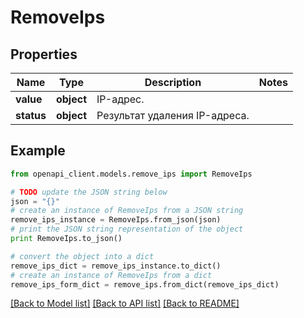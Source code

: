 # RemoveIps


## Properties
Name | Type | Description | Notes
------------ | ------------- | ------------- | -------------
**value** | **object** | IP-адрес. | 
**status** | **object** | Результат удаления IP-адреса. | 

## Example

```python
from openapi_client.models.remove_ips import RemoveIps

# TODO update the JSON string below
json = "{}"
# create an instance of RemoveIps from a JSON string
remove_ips_instance = RemoveIps.from_json(json)
# print the JSON string representation of the object
print RemoveIps.to_json()

# convert the object into a dict
remove_ips_dict = remove_ips_instance.to_dict()
# create an instance of RemoveIps from a dict
remove_ips_form_dict = remove_ips.from_dict(remove_ips_dict)
```
[[Back to Model list]](../README.md#documentation-for-models) [[Back to API list]](../README.md#documentation-for-api-endpoints) [[Back to README]](../README.md)


